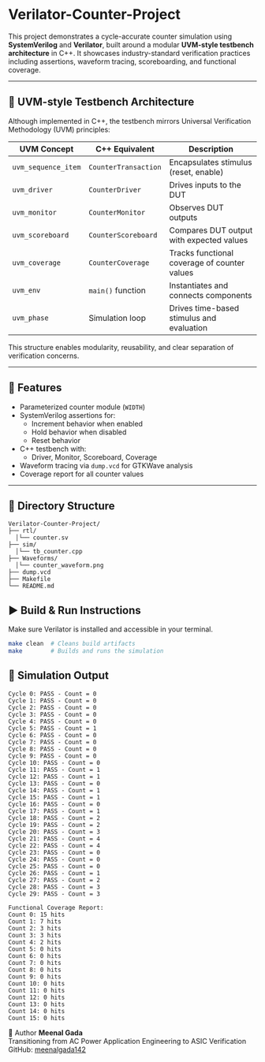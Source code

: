 # Verilator-Counter-Project

This project demonstrates a cycle-accurate counter simulation using **SystemVerilog** and **Verilator**, built around a modular **UVM-style testbench architecture** in C++. It showcases industry-standard verification practices including assertions, waveform tracing, scoreboarding, and functional coverage.

---

## 🧪 UVM-style Testbench Architecture

Although implemented in C++, the testbench mirrors Universal Verification Methodology (UVM) principles:

| UVM Concept         | C++ Equivalent         | Description |
|---------------------|------------------------|-------------|
| `uvm_sequence_item` | `CounterTransaction`   | Encapsulates stimulus (reset, enable) |
| `uvm_driver`        | `CounterDriver`        | Drives inputs to the DUT |
| `uvm_monitor`       | `CounterMonitor`       | Observes DUT outputs |
| `uvm_scoreboard`    | `CounterScoreboard`    | Compares DUT output with expected values |
| `uvm_coverage`      | `CounterCoverage`      | Tracks functional coverage of counter values |
| `uvm_env`           | `main()` function      | Instantiates and connects components |
| `uvm_phase`         | Simulation loop        | Drives time-based stimulus and evaluation |

This structure enables modularity, reusability, and clear separation of verification concerns.

---

## 🔧 Features

- Parameterized counter module (`WIDTH`)
- SystemVerilog assertions for:
  - Increment behavior when enabled
  - Hold behavior when disabled
  - Reset behavior
- C++ testbench with:
  - Driver, Monitor, Scoreboard, Coverage
- Waveform tracing via `dump.vcd` for GTKWave analysis
- Coverage report for all counter values

---

## 📂 Directory Structure
```
Verilator-Counter-Project/
├── rtl/
  │└── counter.sv
├── sim/
  │└── tb_counter.cpp
├── Waveforms/
  │└── counter_waveform.png
├── dump.vcd
├── Makefile
└── README.md
```

## ▶️ Build & Run Instructions

Make sure Verilator is installed and accessible in your terminal.

```bash
make clean  # Cleans build artifacts
make        # Builds and runs the simulation
```

## 🧪 Simulation Output

```
Cycle 0: PASS - Count = 0
Cycle 1: PASS - Count = 0
Cycle 2: PASS - Count = 0
Cycle 3: PASS - Count = 0
Cycle 4: PASS - Count = 0
Cycle 5: PASS - Count = 1
Cycle 6: PASS - Count = 0
Cycle 7: PASS - Count = 0
Cycle 8: PASS - Count = 0
Cycle 9: PASS - Count = 0
Cycle 10: PASS - Count = 0
Cycle 11: PASS - Count = 1
Cycle 12: PASS - Count = 1
Cycle 13: PASS - Count = 0
Cycle 14: PASS - Count = 1
Cycle 15: PASS - Count = 1
Cycle 16: PASS - Count = 0
Cycle 17: PASS - Count = 1
Cycle 18: PASS - Count = 2
Cycle 19: PASS - Count = 2
Cycle 20: PASS - Count = 3
Cycle 21: PASS - Count = 4
Cycle 22: PASS - Count = 4
Cycle 23: PASS - Count = 0
Cycle 24: PASS - Count = 0
Cycle 25: PASS - Count = 0
Cycle 26: PASS - Count = 1
Cycle 27: PASS - Count = 2
Cycle 28: PASS - Count = 3
Cycle 29: PASS - Count = 3

Functional Coverage Report:
Count 0: 15 hits
Count 1: 7 hits
Count 2: 3 hits
Count 3: 3 hits
Count 4: 2 hits
Count 5: 0 hits
Count 6: 0 hits
Count 7: 0 hits
Count 8: 0 hits
Count 9: 0 hits
Count 10: 0 hits
Count 11: 0 hits
Count 12: 0 hits
Count 13: 0 hits
Count 14: 0 hits
Count 15: 0 hits

```

👤 Author
**Meenal Gada**  
Transitioning from AC Power Application Engineering to ASIC Verification  
GitHub: [meenalgada142](https://github.com/meenalgada142)
